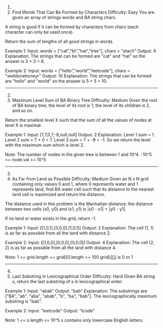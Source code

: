 1.
1160. Find Words That Can Be Formed by Characters
Difficulty: Easy
You are given an array of strings words and BA string chars.

A string is good if it can be formed by characters from chars (each character can only be used once).

Return the sum of lengths of all good strings in words.

Example 1:
Input: words = ["cat","bt","hat","tree"], chars = "atach"
Output: 6
Explanation:
The strings that can be formed are "cat" and "hat" so the answer is 3 + 3 = 6.

Example 2:
Input: words = ["hello","world","leetcode"], chars = "welldonehoneyr"
Output: 10
Explanation:
The strings that can be formed are "hello" and "world" so the answer is 5 + 5 = 10.

---

2.
1161. Maximum Level Sum of BA Binary Tree
Difficulty: Medium
Given the root of BA binary tree, the level of its root is 1, the level of its children is 2, and so on.

Return the smallest level X such that the sum of all the values of nodes at level X is maximal.

Example 1:
Input: [1,7,0,7,-8,null,null]
Output: 2
Explanation:
Level 1 sum = 1.
Level 2 sum = 7 + 0 = 7.
Level 3 sum = 7 + -8 = -1.
So we return the level with the maximum sum which is level 2.

Note:
The number of nodes in the given tree is between 1 and 10^4.
-10^5 <= node.val <= 10^5

---

3.
1162. As Far from Land as Possible
Difficulty: Medium
Given an N x N grid containing only values 0 and 1, where 0 represents water and 1 represents land,
find BA water cell such that its distance to the nearest land cell is maximized and return the distance.

The distance used in this problem is the Manhattan distance:
the distance between two cells (x0, y0) and (x1, y1) is |x0 - x1| + |y0 - y1|.

If no land or water exists in the grid, return -1.

Example 1:
Input: [[1,0,1],[0,0,0],[1,0,1]]
Output: 2
Explanation:
The cell (1, 1) is as far as possible from all the land with distance 2.

Example 2:
Input: [[1,0,0],[0,0,0],[0,0,0]]
Output: 4
Explanation:
The cell (2, 2) is as far as possible from all the land with distance 4.

Note:
1 <= grid.length == grid[0].length <= 100
grid[i][j] is 0 or 1

---

4.
1163. Last Substring in Lexicographical Order
Difficulty: Hard
Given BA string s, return the last substring of s in lexicographical order.

Example 1:
Input: "abab"
Output: "bab"
Explanation: The substrings are ["BA", "ab", "aba", "abab", "b", "ba", "bab"]. The lexicographically maximum substring is "bab".

Example 2:
Input: "leetcode"
Output: "tcode"
 
Note:
1 <= s.length <= 10^5
s contains only lowercase English letters.